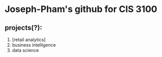 # Joseph-Pham's github for CIS 3100 
## projects(?):

1. [retail analytics] 
2. business intelligence
3. data science 
